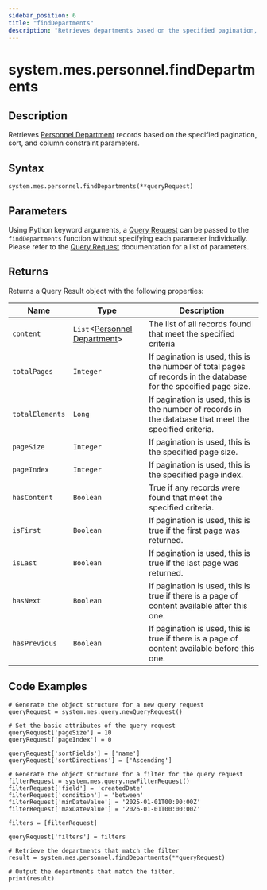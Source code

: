 ```yaml
---
sidebar_position: 6
title: "findDepartments"
description: "Retrieves departments based on the specified pagination, sort, and column constraint parameters."
---
```


# system.mes.personnel.findDepartments

## Description

Retrieves [Personnel Department](../../data-model/personnel-model/personnel-department) records based on the specified pagination, sort, and column constraint parameters.

## Syntax

```
system.mes.personnel.findDepartments(**queryRequest)
```

## Parameters

Using Python keyword arguments, a [Query Request](../query-script-api/new-query-request) can be passed to the `findDepartments` function without specifying each parameter individually. Please refer to the [Query Request](../query-script-api/new-query-request) documentation for a list of parameters.

## Returns

Returns a Query Result object with the following properties:

| Name            | Type                                                                                 | Description                                                                                                      |
| --------------- | ------------------------------------------------------------------------------------ | ---------------------------------------------------------------------------------------------------------------- |
| `content`       | `List`<[Personnel Department](../../data-model/personnel-model/personnel-department)> | The list of all records found that meet the specified criteria                                                   |
| `totalPages`    | `Integer`                                                                            | If pagination is used, this is the number of total pages of records in the database for the specified page size. |
| `totalElements` | `Long`                                                                               | If pagination is used, this is the number of records in the database that meet the specified criteria.           |
| `pageSize`      | `Integer`                                                                            | If pagination is used, this is the specified page size.                                                          |
| `pageIndex`     | `Integer`                                                                            | If pagination is used, this is the specified page index.                                                         |
| `hasContent`    | `Boolean`                                                                            | True if any records were found that meet the specified criteria.                                                 |
| `isFirst`       | `Boolean`                                                                            | If pagination is used, this is true if the first page was returned.                                              |
| `isLast`        | `Boolean`                                                                            | If pagination is used, this is true if the last page was returned.                                               |
| `hasNext`       | `Boolean`                                                                            | If pagination is used, this is true if there is a page of content available after this one.                      |
| `hasPrevious`   | `Boolean`                                                                            | If pagination is used, this is true if there is a page of content available before this one.                     |

## Code Examples

```
# Generate the object structure for a new query request
queryRequest = system.mes.query.newQueryRequest()

# Set the basic attributes of the query request
queryRequest['pageSize'] = 10
queryRequest['pageIndex'] = 0

queryRequest['sortFields'] = ['name']
queryRequest['sortDirections'] = ['Ascending']

# Generate the object structure for a filter for the query request
filterRequest = system.mes.query.newFilterRequest()
filterRequest['field'] = 'createdDate'
filterRequest['condition'] = 'between'
filterRequest['minDateValue'] = '2025-01-01T00:00:00Z'
filterRequest['maxDateValue'] = '2026-01-01T00:00:00Z'

filters = [filterRequest]

queryRequest['filters'] = filters

# Retrieve the departments that match the filter
result = system.mes.personnel.findDepartments(**queryRequest)

# Output the departments that match the filter.
print(result)
```